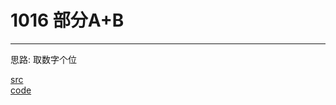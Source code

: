 # 1016 部分A+B

---

思路:
取数字个位

[src](https://pintia.cn/problem-sets/994805260223102976/problems/994805306310115328) <br>
[code](code/1016.c) <br>

